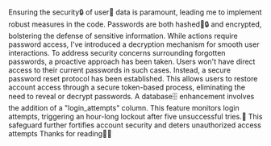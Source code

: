 Ensuring the security🔒 of user👤 data is paramount, leading me to implement robust measures in the code.
Passwords are both hashed👻🔒 and encrypted, bolstering the defense of sensitive information.
While actions require password access, I've introduced a decryption mechanism for smooth user interactions.
To address security concerns surrounding forgotten passwords, a proactive approach has been taken.
Users won't have direct access to their current passwords in such cases. 
Instead, a secure password reset protocol has been established. 
This allows users to restore account access through a secure token-based process, eliminating the need to reveal or decrypt passwords.
A database🗄 enhancement involves the addition of a "login_attempts" column. 
This feature monitors login attempts, triggering an hour-long lockout after five unsuccessful tries.🚫 
This safeguard further fortifies account security and deters unauthorized access attempts
Thanks for reading🙏🏿
